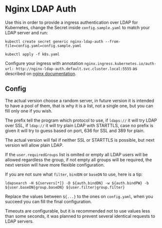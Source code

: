 # Nginx LDAP Auth

Use this in order to provide a ingress authentication over LDAP for Kubernetes, change the Secret inside `config.sample.yaml` to match your LDAP server and run:

    kubectl create secret generic nginx-ldap-auth --from-file=config.yaml=config.sample.yaml

    kubectl apply -f k8s.yaml

Configure your ingress with annotation `nginx.ingress.kubernetes.io/auth-url: http://nginx-ldap-auth.default.svc.cluster.local:5555` as described on [nginx documentation](https://kubernetes.github.io/ingress-nginx/examples/auth/external-auth/).

## Config

The actual version choose a random server, in future version it is intended to have a pool of them, that is why it is a list, not a single one, but you can fill only one if you wish.

The prefix tell the program which protocol to use, if `ldaps://` it will try LDAP over SSL, if `ldap://` it will try plain LDAP with STARTTLS, case no prefix is given it will try to guess based on port, 636 for SSL and 389 for plain.

The actual version will fail if neither SSL or STARTTLS is possible, but next version will allow plain LDAP.

If the `user.requiredGroups` list is omited or empty all LDAP users will be allowed regardless the group, if not empty all groups will be required, the next version will have more flexible configuration.

If you are not sure what `filter`, `bindDN` or `baseDN` to use, here is a tip:

    ldapsearch -H ${servers[*]} -D ${auth.bindDN} -w ${auth.bindPW} -b ${user.baseDN|group.baseDN} ${user.filter|group.filter}

Replace the values between `${...}` to the ones on `config.yaml`, when you succeed you can fill the final configuration.

Timeouts are configurable, but it is recommended not to use values less than some seconds, it was planned to prevent several identical requests to LDAP servers.
